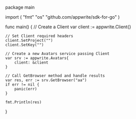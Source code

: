 package main

import (
    "fmt"
    "os"
    "github.com/appwrite/sdk-for-go"
)

func main() {
    // Create a Client
    var client := appwrite.Client{}

    // Set Client required headers
    client.SetProject("")
    client.SetKey("")

    // Create a new Avatars service passing Client
    var srv := appwrite.Avatars{
        client: &client
    }

    // Call GetBrowser method and handle results
    var res, err := srv.GetBrowser("aa")
    if err != nil {
        panic(err)
    }

    fmt.Println(res)
}